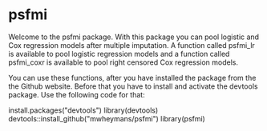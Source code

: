 # psfmi

Welcome to the psfmi package. With this package you can pool 
logistic and Cox regression models after multiple imputation.
A function called psfmi_lr is available to pool logistic regression 
models and a function called psfmi_coxr is available to pool
right censored Cox regression models.

You can use these functions, after you have installed the
package from the the Github website. Before that you have to install 
and activate the devtools package. Use the following code for that:

install.packages("devtools")
library(devtools)
devtools::install_github("mwheymans/psfmi")
library(psfmi)
